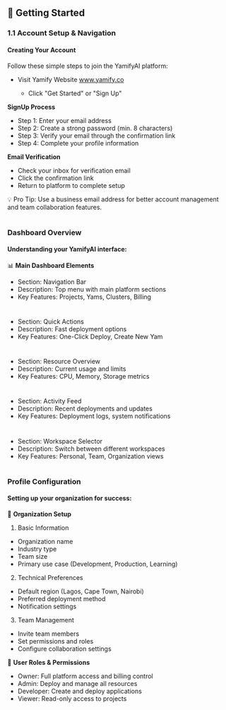 ## 🚀 Getting Started

### 1.1 Account Setup & Navigation

#### Creating Your Account

Follow these simple steps to join the YamifyAI platform:

- Visit Yamify Website www.yamify.co 

  - Click "Get Started" or "Sign Up"

**SignUp Process**

- Step 1: Enter your email address
- Step 2: Create a strong password (min. 8 characters)
- Step 3: Verify your email through the confirmation link
- Step 4: Complete your profile information

**Email Verification**

- Check your inbox for verification email
- Click the confirmation link
- Return to platform to complete setup

💡 Pro Tip: Use a business email address for better account management and team collaboration features.
#

### Dashboard Overview

#### Understanding your YamifyAI interface:

📊 **Main Dashboard Elements**

- Section: Navigation Bar
- Description: Top menu with main platform sections 
- Key Features: Projects, Yams, Clusters, Billing
#
- Section: Quick Actions
- Description: Fast deployment options
- Key Features: One-Click Deploy, Create New Yam
#
- Section: Resource Overview
- Description: Current usage and limits
- Key Features: CPU, Memory, Storage metrics
#
- Section: Activity Feed
- Description: Recent deployments and updates
- Key Features: Deployment logs, system notifications
#
- Section: Workspace Selector
- Description: Switch between different workspaces
- Key Features: Personal, Team, Organization views
#

### Profile Configuration

#### Setting up your organization for success:

🏢 **Organization Setup**

1. Basic Information

- Organization name
- Industry type
- Team size
- Primary use case (Development, Production, Learning)

2. Technical Preferences

- Default region (Lagos, Cape Town, Nairobi)
- Preferred deployment method
- Notification settings

3. Team Management

- Invite team members
- Set permissions and roles
- Configure collaboration settings

👥 **User Roles & Permissions**

- Owner: Full platform access and billing control
- Admin: Deploy and manage all resources
- Developer: Create and deploy applications
- Viewer: Read-only access to projects
